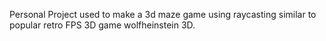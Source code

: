 Personal Project used to make a 3d maze game using raycasting
similar to popular retro FPS 3D game wolfheinstein 3D.
